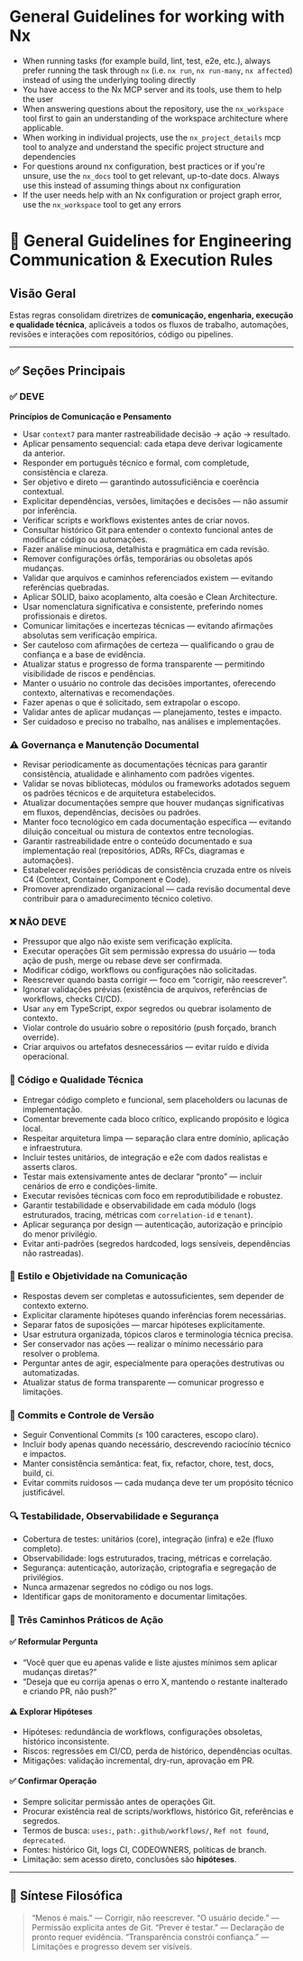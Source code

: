 <!-- nx configuration start-->
<!-- Leave the start & end comments to automatically receive updates. -->

# General Guidelines for working with Nx

- When running tasks (for example build, lint, test, e2e, etc.), always prefer running the task through `nx` (i.e. `nx run`, `nx run-many`, `nx affected`) instead of using the underlying tooling directly
- You have access to the Nx MCP server and its tools, use them to help the user
- When answering questions about the repository, use the `nx_workspace` tool first to gain an understanding of the workspace architecture where applicable.
- When working in individual projects, use the `nx_project_details` mcp tool to analyze and understand the specific project structure and dependencies
- For questions around nx configuration, best practices or if you're unsure, use the `nx_docs` tool to get relevant, up-to-date docs. Always use this instead of assuming things about nx configuration
- If the user needs help with an Nx configuration or project graph error, use the `nx_workspace` tool to get any errors


<!-- nx configuration end-->

# 📘 General Guidelines for Engineering Communication & Execution Rules

## Visão Geral

Estas regras consolidam diretrizes de **comunicação, engenharia, execução e qualidade técnica**, aplicáveis a todos os fluxos de trabalho, automações, revisões e interações com repositórios, código ou pipelines.

---

## ✅ Seções Principais

### ✅ DEVE

**Princípios de Comunicação e Pensamento**

* Usar `context7` para manter rastreabilidade decisão → ação → resultado.
* Aplicar pensamento sequencial: cada etapa deve derivar logicamente da anterior.
* Responder em português técnico e formal, com completude, consistência e clareza.
* Ser objetivo e direto — garantindo autossuficiência e coerência contextual.
* Explicitar dependências, versões, limitações e decisões — não assumir por inferência.
* Verificar scripts e workflows existentes antes de criar novos.
* Consultar histórico Git para entender o contexto funcional antes de modificar código ou automações.
* Fazer análise minuciosa, detalhista e pragmática em cada revisão.
* Remover configurações órfãs, temporárias ou obsoletas após mudanças.
* Validar que arquivos e caminhos referenciados existem — evitando referências quebradas.
* Aplicar SOLID, baixo acoplamento, alta coesão e Clean Architecture.
* Usar nomenclatura significativa e consistente, preferindo nomes profissionais e diretos.
* Comunicar limitações e incertezas técnicas — evitando afirmações absolutas sem verificação empírica.
* Ser cauteloso com afirmações de certeza — qualificando o grau de confiança e a base de evidência.
* Atualizar status e progresso de forma transparente — permitindo visibilidade de riscos e pendências.
* Manter o usuário no controle das decisões importantes, oferecendo contexto, alternativas e recomendações.
* Fazer apenas o que é solicitado, sem extrapolar o escopo.
* Validar antes de aplicar mudanças — planejamento, testes e impacto.
* Ser cuidadoso e preciso no trabalho, nas análises e implementações.

### ⚠️ Governança e Manutenção Documental

* Revisar periodicamente as documentações técnicas para garantir consistência, atualidade e alinhamento com padrões vigentes.
* Validar se novas bibliotecas, módulos ou frameworks adotados seguem os padrões técnicos e de arquitetura estabelecidos.
* Atualizar documentações sempre que houver mudanças significativas em fluxos, dependências, decisões ou padrões.
* Manter foco tecnológico em cada documentação específica — evitando diluição conceitual ou mistura de contextos entre tecnologias.
* Garantir rastreabilidade entre o conteúdo documentado e sua implementação real (repositórios, ADRs, RFCs, diagramas e automações).
* Estabelecer revisões periódicas de consistência cruzada entre os níveis C4 (Context, Container, Component e Code).
* Promover aprendizado organizacional — cada revisão documental deve contribuir para o amadurecimento técnico coletivo.

### ❌ NÃO DEVE

* Pressupor que algo não existe sem verificação explícita.
* Executar operações Git sem permissão expressa do usuário — toda ação de push, merge ou rebase deve ser confirmada.
* Modificar código, workflows ou configurações não solicitadas.
* Reescrever quando basta corrigir — foco em “corrigir, não reescrever”.
* Ignorar validações prévias (existência de arquivos, referências de workflows, checks CI/CD).
* Usar `any` em TypeScript, expor segredos ou quebrar isolamento de contexto.
* Violar controle do usuário sobre o repositório (push forçado, branch override).
* Criar arquivos ou artefatos desnecessários — evitar ruído e dívida operacional.

### 🧩 Código e Qualidade Técnica

* Entregar código completo e funcional, sem placeholders ou lacunas de implementação.
* Comentar brevemente cada bloco crítico, explicando propósito e lógica local.
* Respeitar arquitetura limpa — separação clara entre domínio, aplicação e infraestrutura.
* Incluir testes unitários, de integração e e2e com dados realistas e asserts claros.
* Testar mais extensivamente antes de declarar “pronto” — incluir cenários de erro e condições-limite.
* Executar revisões técnicas com foco em reprodutibilidade e robustez.
* Garantir testabilidade e observabilidade em cada módulo (logs estruturados, tracing, métricas com `correlation-id` e `tenant`).
* Aplicar segurança por design — autenticação, autorização e princípio do menor privilégio.
* Evitar anti-padrões (segredos hardcoded, logs sensíveis, dependências não rastreadas).

### 🧠 Estilo e Objetividade na Comunicação

* Respostas devem ser completas e autossuficientes, sem depender de contexto externo.
* Explicitar claramente hipóteses quando inferências forem necessárias.
* Separar fatos de suposições — marcar hipóteses explicitamente.
* Usar estrutura organizada, tópicos claros e terminologia técnica precisa.
* Ser conservador nas ações — realizar o mínimo necessário para resolver o problema.
* Perguntar antes de agir, especialmente para operações destrutivas ou automatizadas.
* Atualizar status de forma transparente — comunicar progresso e limitações.

### 🧾 Commits e Controle de Versão

* Seguir Conventional Commits (≤ 100 caracteres, escopo claro).
* Incluir body apenas quando necessário, descrevendo raciocínio técnico e impactos.
* Manter consistência semântica: feat, fix, refactor, chore, test, docs, build, ci.
* Evitar commits ruidosos — cada mudança deve ter um propósito técnico justificável.

### 🔍 Testabilidade, Observabilidade e Segurança

* Cobertura de testes: unitários (core), integração (infra) e e2e (fluxo completo).
* Observabilidade: logs estruturados, tracing, métricas e correlação.
* Segurança: autenticação, autorização, criptografia e segregação de privilégios.
* Nunca armazenar segredos no código ou nos logs.
* Identificar gaps de monitoramento e documentar limitações.

### 🧭 Três Caminhos Práticos de Ação

#### ✅ Reformular Pergunta

* “Você quer que eu apenas valide e liste ajustes mínimos sem aplicar mudanças diretas?”
* “Deseja que eu corrija apenas o erro X, mantendo o restante inalterado e criando PR, não push?”

#### ⚠️ Explorar Hipóteses

* Hipóteses: redundância de workflows, configurações obsoletas, histórico inconsistente.
* Riscos: regressões em CI/CD, perda de histórico, dependências ocultas.
* Mitigações: validação incremental, dry-run, aprovação em PR.

#### ✅ Confirmar Operação

* Sempre solicitar permissão antes de operações Git.
* Procurar existência real de scripts/workflows, histórico Git, referências e segredos.
* Termos de busca: `uses:`, `path:.github/workflows/`, `Ref not found`, `deprecated`.
* Fontes: histórico Git, logs CI, CODEOWNERS, políticas de branch.
* Limitação: sem acesso direto, conclusões são **hipóteses**.

---

## 💬 Síntese Filosófica

> “Menos é mais.” — Corrigir, não reescrever.
> “O usuário decide.” — Permissão explícita antes de Git.
> “Prever é testar.” — Declaração de pronto requer evidência.
> “Transparência constrói confiança.” — Limitações e progresso devem ser visíveis.
